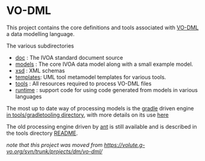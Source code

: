 VO-DML
======

This project contains the core definitions and tools associated with
[VO-DML](https://www.ivoa.net/documents/VODML/index.html) a data modelling
language.

The various subdirectories

* [doc](./doc)      : The IVOA standard document source
* [models](./models)   : The core IVOA data model along with a small example model.
* [xsd](./xsd)      : XML schemas
* [templates](./templates): UML tool metamodel templates for various tools.
* [tools](./tools)    : All resources required to process VO-DML files
* [runtime](./runtime) : support code for using code generated from models in various languages

The most up to date way of processing models is the [gradle](https://gradle.org) driven engine
[in tools/gradletooling directory](./tools/gradletooling), with more details on its use [here](./tools/gradletooling/ReadMe.md)

The old processing engine driven by [ant](https://ant.apache.org) is still available and is described in the tools directory
[README](./tools/README.txt).


_note that this project was moved from https://volute.g-vo.org/svn/trunk/projects/dm/vo-dml/_
